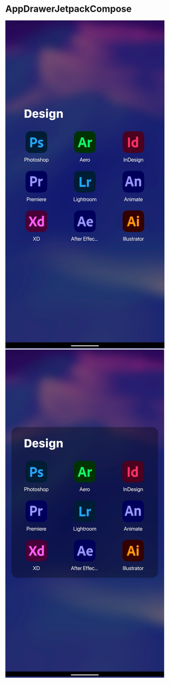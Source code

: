 # AppDrawerJetpackCompose


![Screenshot 1](https://github.com/ComposeDesigner/AppDrawerJetpackCompose/blob/master/app/src/main/res/drawable/img.png)
![Screenshot 1](https://github.com/ComposeDesigner/AppDrawerJetpackCompose/blob/master/app/src/main/res/drawable/img_1.png)
